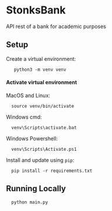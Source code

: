 # StonksBank
API rest of a bank for academic purposes

Setup
----------

Create a virtual environment:

```shell
   python3 -m venv venv
```


#### Activate virtual environment

MacOS and Linux:
```shell
  source venv/bin/activate
```

Windows cmd:
```shell
  venv\Scripts\activate.bat
```

Windows Powershell:
```shell
  venv\Scripts\Activate.ps1
```

Install and update using `pip`:
```shell
  pip install -r requirements.txt
```


Running Locally
----------------

```shell
  python main.py
```


